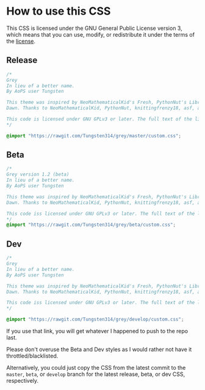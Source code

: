 How to use this CSS
===

This CSS is licensed under the GNU General Public License version 3, which means that you can use, modify, or redistribute it under the terms of the [license](/LICENSE).

## Release
```css
/*
Grey
In lieu of a better name.
By AoPS user Tungsten

This theme was inspired by NeoMathematicalKid's Fresh, PythonNut's Libre, and asf's Wordpress Dusk to
Dawn. Thanks to NeoMathematicalKid, PythonNut, knittingfrenzy18, asf, and the folks at MDN for helping me to learn CSS.

This code is licensed under GNU GPLv3 or later. The full text of the license is available at https://www.gnu.org/copyleft/gpl.html.
*/

@import "https://rawgit.com/Tungsten314/grey/master/custom.css";
```

## Beta
```css
/*
Grey version 1.2 (beta)
In lieu of a better name.
By AoPS user Tungsten

This theme was inspired by NeoMathematicalKid's Fresh, PythonNut's Libre, and asf's Wordpress Dusk to
Dawn. Thanks to NeoMathematicalKid, PythonNut, knittingfrenzy18, asf, and the folks at MDN for helping me to learn CSS.

This code iss licensed under GNU GPLv3 or later. The full text of the license is available at https://www.gnu.org/copyleft/gpl.html.
*/
@import "https://rawgit.com/Tungsten314/grey/beta/custom.css";
```

## Dev
```css
/*
Grey
In lieu of a better name.
By AoPS user Tungsten

This theme was inspired by NeoMathematicalKid's Fresh, PythonNut's Libre, and asf's Wordpress Dusk to
Dawn. Thanks to NeoMathematicalKid, PythonNut, knittingfrenzy18, asf, and the folks at MDN for helping me to learn CSS.

This code iss licensed under GNU GPLv3 or later. The full text of the license is available at https://www.gnu.org/copyleft/gpl.html.
*/

@import "https://rawgit.com/Tungsten314/grey/develop/custom.css";
```
If you use that link, you will get whatever I happened to push to the repo last.

Please don't overuse the Beta and Dev styles as I would rather not have it throttled/blacklisted.

Alternatively, you could just copy the CSS from the latest commit to the `master`, `beta`, or `develop` branch for the latest release, beta, or dev CSS, respectively.
